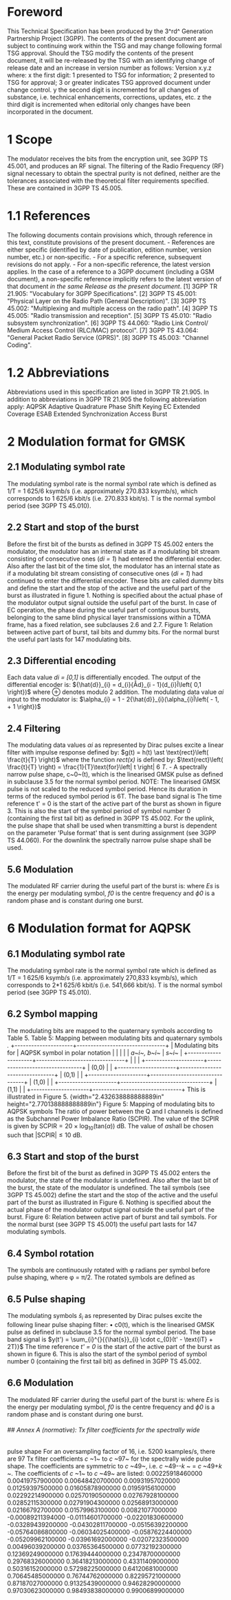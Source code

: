 # Foreword
This Technical Specification has been produced by the 3^rd^ Generation
Partnership Project (3GPP).
The contents of the present document are subject to continuing work within the
TSG and may change following formal TSG approval. Should the TSG modify the
contents of the present document, it will be re-released by the TSG with an
identifying change of release date and an increase in version number as
follows:
Version x.y.z
where:
x the first digit:
1 presented to TSG for information;
2 presented to TSG for approval;
3 or greater indicates TSG approved document under change control.
y the second digit is incremented for all changes of substance, i.e. technical
enhancements, corrections, updates, etc.
z the third digit is incremented when editorial only changes have been
incorporated in the document.
# 1 Scope
The modulator receives the bits from the encryption unit, see 3GPP TS 45.001,
and produces an RF signal. The filtering of the Radio Frequency (RF) signal
necessary to obtain the spectral purity is not defined, neither are the
tolerances associated with the theoretical filter requirements specified.
These are contained in 3GPP TS 45.005.
# 1.1 References
The following documents contain provisions which, through reference in this
text, constitute provisions of the present document.
\- References are either specific (identified by date of publication, edition
number, version number, etc.) or non‑specific.
\- For a specific reference, subsequent revisions do not apply.
\- For a non-specific reference, the latest version applies. In the case of a
reference to a 3GPP document (including a GSM document), a non-specific
reference implicitly refers to the latest version of that document _in the
same Release as the present document_.
[1] 3GPP TR 21.905: \"Vocabulary for 3GPP Specifications\".
[2] 3GPP TS 45.001: \"Physical Layer on the Radio Path (General
Description)\".
[3] 3GPP TS 45.002: \"Multiplexing and multiple access on the radio path\".
[4] 3GPP TS 45.005: \"Radio transmission and reception\".
[5] 3GPP TS 45.010: \"Radio subsystem synchronization\".
[6] 3GPP TS 44.060: \"Radio Link Control/ Medium Access Control (RLC/MAC)
protocol\".
[7] 3GPP TS 43.064: \"General Packet Radio Service (GPRS)\".
[8] 3GPP TS 45.003: \"Channel Coding\".
# 1.2 Abbreviations
Abbreviations used in this specification are listed in 3GPP TR 21.905. In
addition to abbreviations in 3GPP TR 21.905 the following abbreviation apply:
AQPSK Adaptive Quadrature Phase Shift Keying
EC Extended Coverage
ESAB Extended Synchronization Access Burst
# 2 Modulation format for GMSK
## 2.1 Modulating symbol rate
The modulating symbol rate is the normal symbol rate which is defined as 1/T =
1 625/6 ksymb/s (i.e. approximately 270.833 ksymb/s), which corresponds to 1
625/6 kbit/s (i.e. 270.833 kbit/s). T is the normal symbol period (see 3GPP TS
45.010).
## 2.2 Start and stop of the burst
Before the first bit of the bursts as defined in 3GPP TS 45.002 enters the
modulator, the modulator has an internal state as if a modulating bit stream
consisting of consecutive ones (_di = 1_) had entered the differential
encoder. Also after the last bit of the time slot, the modulator has an
internal state as if a modulating bit stream consisting of consecutive ones
(_di_ _= 1_) had continued to enter the differential encoder. These bits are
called dummy bits and define the start and the stop of the active and the
useful part of the burst as illustrated in figure 1. Nothing is specified
about the actual phase of the modulator output signal outside the useful part
of the burst. In case of EC operation, the phase during the useful part of
contiguous bursts, belonging to the same blind physical layer transmissions
within a TDMA frame, has a fixed relation, see subclauses 2.6 and 2.7.
Figure 1: Relation between active part of burst, tail bits and dummy bits. For
the normal burst the useful part lasts for 147 modulating bits.
## 2.3 Differential encoding
Each data value _di_ _= [0,1]_ is differentially encoded. The output of the
differential encoder is:
${\hat{d}}_{i} = d_{i}{Åd}_{i - 1}(d_{i}Î\left{ 0,1 \right})$
where ⊕ denotes modulo 2 addition.
The modulating data value _αi_ input to the modulator is:
$\alpha_{i} = 1 - 2{\hat{d}}_{i}(\alpha_{i}Î\left{ - 1, + 1 \right})$
## 2.4 Filtering
The modulating data values _αi_ as represented by Dirac pulses excite a linear
filter with impulse response defined by:
$g(t) = h(t) \ast \text{rect}\left( \frac{t}{T} \right)$
where the function _rect(x)_ is defined by:
$\text{rect}\left( \frac{t}{T} \right) = \frac{1}{T}\text{for}\left| t \right|
 6 _T_.
\- A spectrally narrow pulse shape, c~0~(t), which is the linearised GMSK
pulse as defined in subclause 3.5 for the normal symbol period.
NOTE: The linearised GMSK pulse is not scaled to the reduced symbol period.
Hence its duration in terms of the reduced symbol period is 6T.
The base band signal is
The time reference t\' = 0 is the start of the active part of the burst as
shown in figure 3. This is also the start of the symbol period of symbol
number 0 (containing the first tail bit) as defined in 3GPP TS 45.002.
For the uplink, the pulse shape that shall be used when transmitting a burst
is dependent on the parameter \'Pulse format\' that is sent during assignment
(see 3GPP TS 44.060). For the downlink the spectrally narrow pulse shape shall
be used.
## 5.6 Modulation
The modulated RF carrier during the useful part of the burst is:
where _Es_ is the energy per modulating symbol, _f0_ is the centre frequency
and _ϕ0_ is a random phase and is constant during one burst.
# 6 Modulation format for AQPSK
## 6.1 Modulating symbol rate
The modulating symbol rate is the normal symbol rate which is defined as 1/T =
1 625/6 ksymb/s (i.e. approximately 270,833 ksymb/s), which corresponds to 2*1
625/6 kbit/s (i.e. 541,666 kbit/s). T is the normal symbol period (see 3GPP TS
45.010).
## 6.2 Symbol mapping
The modulating bits are mapped to the quaternary symbols according to Table 5.
Table 5: Mapping between modulating bits and quaternary symbols _._
+---------------------+--------------------------------+ | Modulating bits for | AQPSK symbol in polar notation | | | | | _a~i~, b~i~_ | _s~i~_ | +---------------------+--------------------------------+ | | | +---------------------+--------------------------------+ | (0,0) | | +---------------------+--------------------------------+ | (0,1) | | +---------------------+--------------------------------+ | (1,0) | | +---------------------+--------------------------------+ | (1,1) | | +---------------------+--------------------------------+
This is illustrated in Figure 5.
{width="2.432638888888889in" height="2.770138888888889in"}
Figure 5: Mapping of modulating bits to AQPSK symbols
The ratio of power between the Q and I channels is defined as the Subchannel
Power Imbalance Ratio (SCPIR).
The value of the SCPIR is given by
$\text{SCPIR} = \text{20} \times \text{log}_{\text{10}}\left( \text{tan}\left(
\alpha \right) \right)\ \text{dB}$.
The value of $\alpha$shall be chosen such that $\left| \text{SCPIR} \right|
\leq \text{10}\ \text{dB}$.
## 6.3 Start and stop of the burst
Before the first bit of the burst as defined in 3GPP TS 45.002 enters the
modulator, the state of the modulator is undefined. Also after the last bit of
the burst, the state of the modulator is undefined. The tail symbols (see 3GPP
TS 45.002) define the start and the stop of the active and the useful part of
the burst as illustrated in Figure 6. Nothing is specified about the actual
phase of the modulator output signal outside the useful part of the burst.
Figure 6: Relation between active part of burst and tail symbols. For the
normal burst (see 3GPP TS 45.001) the useful part lasts for 147 modulating
symbols.
## 6.4 Symbol rotation
The symbols are continuously rotated with φ radians per symbol before pulse
shaping, where φ = π/2. The rotated symbols are defined as
## 6.5 Pulse shaping
The modulating symbols ${\hat{s}}_{i}$ as represented by Dirac pulses excite
the following linear pulse shaping filter:
• c0(t), which is the linearised GMSK pulse as defined in subclause 3.5 for
the normal symbol period.
The base band signal is
$y(t') = \sum_{i}^{}{{\hat{s}}_{i} \cdot c_{0}(t' - \text{iT} + 2T)}$
The time reference _t\'_ _= 0_ is the start of the active part of the burst as
shown in figure 6. This is also the start of the symbol period of symbol
number 0 (containing the first tail bit) as defined in 3GPP TS 45.002.
## 6.6 Modulation
The modulated RF carrier during the useful part of the burst is:
where _Es_ is the energy per modulating symbol, _f0_ is the centre frequency
and _ϕ0_ is a random phase and is constant during one burst.
###### ## Annex A (normative): Tx filter coefficients for the spectrally wide
pulse shape
For an oversampling factor of 16, i.e. 5200 ksamples/s, there are 97 Tx filter
coefficients _c_ ~1~ to _c_ ~97~ for the spectrally wide pulse shape. The
coefficients are symmetric to _c_ ~49~, i.e. _c_ ~49--_k_ ~ = _c_ ~49+_k_ ~.
The coefficients of _c_ ~1~ to _c_ ~49~ are listed:
0.00225918460000
0.00419757900000
0.00648420700000
0.00931957020000
0.01259397500000
0.01605878900000
0.01959156100000
0.02292214900000
0.02570190500000
0.02767928100000
0.02852115300000
0.02791904300000
0.02568913000000
0.02166792700000
0.01579963100000
0.00821077000000
-0.00089211394000
-0.01114601700000
-0.02201830600000
-0.03289439200000
-0.04302811700000
-0.05156392200000
-0.05764086800000
-0.06034025400000
-0.05876224400000
-0.05209962100000
-0.03961692000000
-0.02072323500000
0.00496039200000
0.03765364500000
0.07732192300000
0.12369249000000
0.17639444000000
0.23478700000000
0.29768326000000
0.36418213000000
0.43311409000000
0.50316152000000
0.57298225000000
0.64120681000000
0.70645485000000
0.76744762000000
0.82295721000000
0.87187027000000
0.91325439000000
0.94628290000000
0.97030623000000
0.98493838000000
0.99006899000000
#